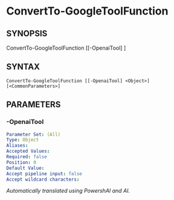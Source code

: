 ﻿---
external help file: powershai-help.xml
schema: 2.0.0
powershai: true
---

# ConvertTo-GoogleToolFunction

## SYNOPSIS <!--!= @#Synop !-->

ConvertTo-GoogleToolFunction [[-OpenaiTool] <Object>]


## SYNTAX <!--!= @#Syntax !-->

```
ConvertTo-GoogleToolFunction [[-OpenaiTool] <Object>] [<CommonParameters>]
```

## PARAMETERS <!--!= @#Params !-->

### -OpenaiTool

```yml
Parameter Set: (All)
Type: Object
Aliases: 
Accepted Values: 
Required: false
Position: 0
Default Value: 
Accept pipeline input: false
Accept wildcard characters: 
```


<!--PowershaiAiDocBlockStart-->
_Automatically translated using PowershAI and AI._
<!--PowershaiAiDocBlockEnd-->
